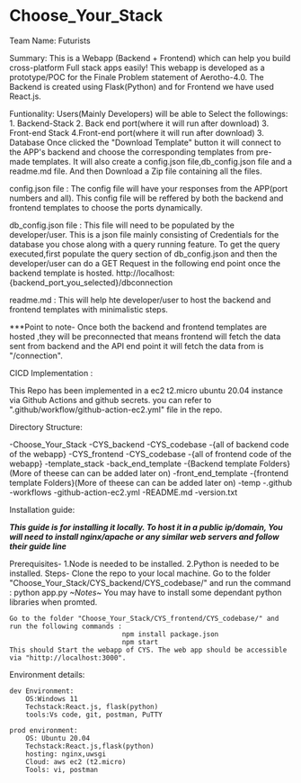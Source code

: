 # Choose_Your_Stack
Team Name: Futurists

Summary:
This is a Webapp (Backend + Frontend) which can help you build cross-platform Full stack apps easily! This webapp is developed as a prototype/POC for the Finale Problem statement of Aerotho-4.0. The Backend is created using Flask(Python) and for Frontend we have used React.js.

Funtionality:
Users(Mainly Developers) will be able to Select the followings:
    1. Backend-Stack
    2. Back end port(where it will run after download)
    3. Front-end Stack
    4.Front-end port(where it will run after download)
    3. Database 
Once clicked the "Download Template" button it will connect to the APP's backend and choose the corresponding templates from pre-made templates. It will also create a config.json file,db_config.json file and a readme.md file. And then Download a Zip file containing all the files.

config.json file :  The config file will have your responses from the APP(port numbers and all). This config file will be reffered by both the backend and frontend templates to choose the ports dynamically.

db_config.json file : This file will need to be populated by the developer/user. This is a json file mainly consisting of Credentials for the database you chose along with a query running feature. To get the query executed,first populate the query section of db_config.json and then the developer/user can do a GET Request in the following end point once the backend template is hosted.
                            http://localhost:{backend_port_you_selected}/dbconnection

readme.md : This will help hte developer/user to host the backend and frontend templates with minimalistic steps.

***Point to note- Once both the backend and frontend templates are hosted ,they will be preconnected that means frontend will fetch the data sent from backend and the API end point it will fetch the data from is "/connection".

CICD Implementation :

This Repo has been implemented in a ec2 t2.micro ubuntu 20.04 instance via Github Actions and github secrets. you can refer to ".github/workflow/github-action-ec2.yml" file in the repo.

Directory Structure:

-Choose_Your_Stack
    -CYS_backend
        -CYS_codebase
            -{all of backend code of the webapp}
    -CYS_frontend
        -CYS_codebase
            -{all of frontend code of the webapp}
    -template_stack
        -back_end_template
            -{Backend template Folders}(More of theese can can be added later on)
        -front_end_template
            -{frontend template Folders}(More of theese can can be added later on)
    -temp
-.github
    -workflows
        -github-action-ec2.yml
-README.md
-version.txt


Installation guide:

***This guide is for installing it locally. To host it in a public ip/domain, You will need to install nginx/apache or any similar web servers and follow their guide line***

Prerequisites-
    1.Node is needed to be installed.
    2.Python is needed to be installed.
Steps-
    Clone the repo to your local machine. Go to the folder "Choose_Your_Stack/CYS_backend/CYS_codebase/" and run the command :
                                python app.py
    *~Notes~* You may have to install some dependant python libraries when promted.

    Go to the folder "Choose_Your_Stack/CYS_frontend/CYS_codebase/" and run the following commands :
                                npm install package.json
                                npm start
    This should Start the webapp of CYS. The web app should be accessible via "hittp://localhost:3000".


Environment details:

	dev Environment:
        OS:Windows 11
        Techstack:React.js, flask(python)
        tools:Vs code, git, postman, PuTTY

	prod environment: 
        OS: Ubuntu 20.04
        Techstack:React.js,flask(python)
        hosting: nginx,uwsgi
        Cloud: aws ec2 (t2.micro)
        Tools: vi, postman

